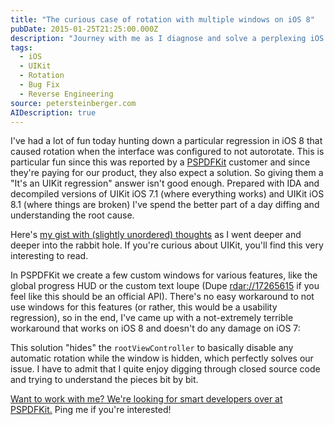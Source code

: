 ```yaml
---
title: "The curious case of rotation with multiple windows on iOS 8"
pubDate: 2015-01-25T21:25:00.000Z
description: "Journey with me as I diagnose and solve a perplexing iOS 8 regression where rotation occurs despite interface configurations explicitly prohibiting it. Through careful analysis of UIKit's decompiled code across iOS 7.1 and 8.1, I uncover how Apple's changes to UIWindow rotation handling break apps using multiple windows. This technical deep-dive reveals the core problem and presents a practical workaround that hides the rootViewController during window transitions to bypass the rotation issue without affecting iOS 7 compatibility."
tags:
  - iOS
  - UIKit
  - Rotation
  - Bug Fix
  - Reverse Engineering
source: petersteinberger.com
AIDescription: true
---
```


I've had a lot of fun today hunting down a particular regression in iOS 8 that caused rotation when the interface was configured to not autorotate. This is particular fun since this was reported by a [PSPDFKit](https://pspdfkit.com/) customer and since they're paying for our product, they also expect a solution. So giving them a "It's an UIKit regression" answer isn't good enough. Prepared with IDA and decompiled versions of UIKit iOS 7.1 (where everything works) and UIKit iOS 8.1 (where things are broken) I've spend the better part of a day diffing and understanding the root cause.

Here's [my gist with (slightly unordered) thoughts](https://gist.github.com/steipete/8df39fea0d39680a7a6b) as I went deeper and deeper into the rabbit hole. If you're curious about UIKit, you'll find this very interesting to read.

In PSPDFKit we create a few custom windows for various features, like the global progress HUD or the custom text loupe (Dupe [rdar://17265615](http://openradar.appspot.com/17265615) if you feel like this should be an official API). There's no easy workaround to not use windows for this features (or rather, this would be a usability regression), so in the end, I've came up with a not-extremely terrible workaround that works on iOS 8 and doesn't do any damage on iOS 7:

<script src="https://gist.github.com/steipete/d928debb92e86de89eb2.js"></script>

This solution "hides" the `rootViewController` to basically disable any automatic rotation while the window is hidden, which perfectly solves our issue. I have to admit that I quite enjoy digging through closed source code and trying to understand the pieces bit by bit.

[Want to work with me? We're looking for smart developers over at PSPDFKit.](https://pspdfkit.com/jobs/) Ping me if you're interested!
